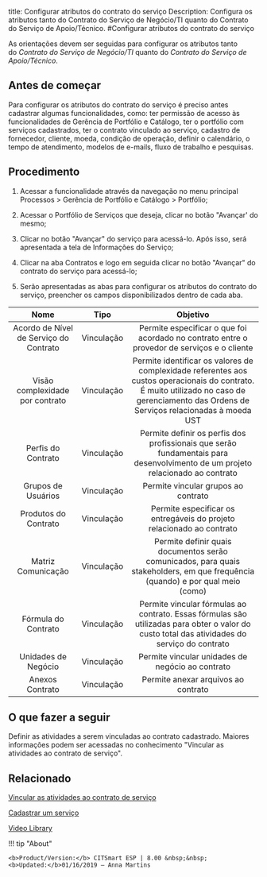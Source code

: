 title: Configurar atributos do contrato do serviço
Description: Configura os atributos tanto do Contrato do Serviço de Negócio/TI quanto do Contrato do Serviço de Apoio/Técnico.
#Configurar atributos do contrato do serviço

As orientações devem ser seguidas para configurar os atributos tanto
do *Contrato do Serviço de Negócio/TI* quanto do *Contrato do Serviço de
Apoio/Técnico*.

Antes de começar
--------------------

Para configurar os atributos do contrato do serviço é preciso antes cadastrar
algumas funcionalidades, como: ter permissão de acesso às funcionalidades de
Gerência de Portfólio e Catálogo, ter o portfólio com serviços cadastrados, ter
o contrato vinculado ao serviço, cadastro de fornecedor, cliente, moeda,
condição de operação, definir o calendário, o tempo de atendimento, modelos de
e-mails, fluxo de trabalho e pesquisas.

Procedimento
----------------

1.  Acessar a funcionalidade através da navegação no menu principal Processos \>
    Gerência de Portfólio e Catálogo \> Portfólio;

2.  Acessar o Portfólio de Serviços que deseja, clicar no botão "Avançar' do
    mesmo;

3.  Clicar no botão "Avançar" do serviço para acessá-lo. Após isso, será
    apresentada a tela de Informações do Serviço;

4.  Clicar na aba Contratos e logo em seguida clicar no botão "Avançar" do
    contrato do serviço para acessá-lo;

5.  Serão apresentadas as abas para configurar os atributos do contrato do
    serviço, preencher os campos disponibilizados dentro de cada aba.


|                  Nome                  |    Tipo    |                                                                                          Objetivo                                                                                         |
|:--------------------------------------:|:----------:|:-----------------------------------------------------------------------------------------------------------------------------------------------------------------------------------------:|
| Acordo de Nível de Serviço do Contrato | Vinculação |                                                Permite especificar o que foi acordado no contrato entre o provedor de serviços e o cliente                                                |
|     Visão complexidade por contrato    | Vinculação | Permite identificar os valores de complexidade referentes aos custos operacionais do contrato. É muito utilizado no caso de gerenciamento das Ordens de Serviços relacionadas à moeda UST |
|           Perfis do Contrato           | Vinculação |                               Permite definir os perfis dos profissionais que serão fundamentais para desenvolvimento de um projeto relacionado ao contrato                               |
|           Grupos de Usuários           | Vinculação |                                                                            Permite vincular grupos ao contrato                                                                            |
|          Produtos do Contrato          | Vinculação |                                                           Permite especificar os entregáveis do projeto relacionado ao contrato                                                           |
|           Matriz Comunicação           | Vinculação |                               Permite definir quais documentos serão comunicados, para quais stakeholders, em que frequência (quando) e por qual meio (como)                              |
|           Fórmula do Contrato          | Vinculação |                        Permite vincular fórmulas ao contrato. Essas fórmulas são utilizadas para obter o valor do custo total das atividades do serviço do contrato                       |
|           Unidades de Negócio          | Vinculação |                                                                      Permite vincular unidades de negócio ao contrato                                                                     |
|             Anexos Contrato            | Vinculação |                                                                            Permite anexar arquivos ao contrato                                                                            |

O que fazer a seguir
----------------------

Definir as atividades a serem vinculadas ao contrato cadastrado. Maiores informações podem 
ser acessadas no conhecimento "Vincular as atividades ao contrato de serviço".

Relacionado
---------

[Vincular as atividades ao contrato de serviço](/pt-br/citsmart-esp-8/processes/portfolio-and-catalog/use/link-activity-to-service-contract.html)

[Cadastrar um serviço](/pt-br/citsmart-esp-8/processes/portfolio-and-catalog/use/register-a-service.html)


<i class='fa fa-youtube-play  fa-2x' style='color:#97ce17;vertical-align: middle;'> </i> [Video Library](https://www.youtube.com/playlist?list=PLB5qK2uzf2RPUBXWp7r7A0YUQY07qkSrO)

!!! tip "About"

    <b>Product/Version:</b> CITSmart ESP | 8.00 &nbsp;&nbsp;
    <b>Updated:</b>01/16/2019 – Anna Martins
